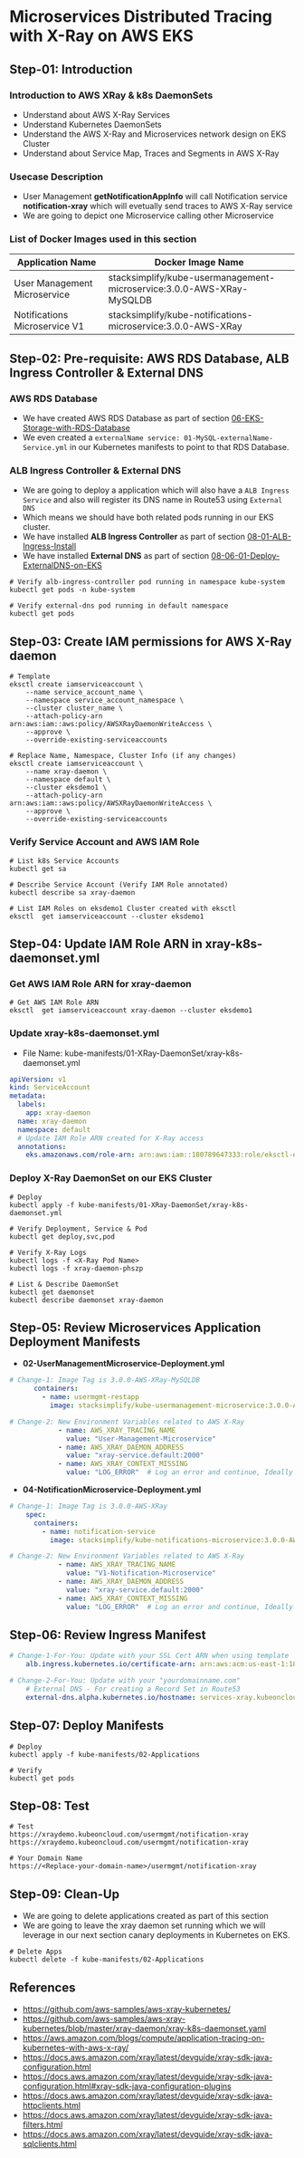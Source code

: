 # Microservices Distributed Tracing with X-Ray on AWS EKS

## Step-01: Introduction
### Introduction to AWS XRay & k8s DaemonSets 
- Understand about AWS X-Ray Services
- Understand Kubernetes DaemonSets
- Understand the AWS X-Ray and Microservices network design on EKS Cluster
- Understand about Service Map, Traces and Segments in AWS X-Ray

### Usecase Description
- User Management **getNotificationAppInfo**  will call Notification service **notification-xray** which will evetually send traces to AWS X-Ray service
- We are going to depict one Microservice calling other Microservice

### List of Docker Images used in this section
| Application Name                 | Docker Image Name                          |
| ------------------------------- | --------------------------------------------- |
| User Management Microservice | stacksimplify/kube-usermanagement-microservice:3.0.0-AWS-XRay-MySQLDB |
| Notifications Microservice V1 | stacksimplify/kube-notifications-microservice:3.0.0-AWS-XRay |

## Step-02: Pre-requisite: AWS RDS Database, ALB Ingress Controller & External DNS

### AWS RDS Database
- We have created AWS RDS Database as part of section [06-EKS-Storage-with-RDS-Database](/06-EKS-Storage-with-RDS-Database/README.md)
- We even created a `externalName service: 01-MySQL-externalName-Service.yml` in our Kubernetes manifests to point to that RDS Database. 

### ALB Ingress Controller & External DNS
- We are going to deploy a application which will also have a `ALB Ingress Service` and also will register its DNS name in Route53 using `External DNS`
- Which means we should have both related pods running in our EKS cluster. 
- We have installed **ALB Ingress Controller** as part of section [08-01-ALB-Ingress-Install](/08-ELB-Application-LoadBalancers/08-01-ALB-Ingress-Install/README.md)
- We have installed **External DNS** as part of section [08-06-01-Deploy-ExternalDNS-on-EKS](/08-ELB-Application-LoadBalancers/08-06-ALB-Ingress-ExternalDNS/08-06-01-Deploy-ExternalDNS-on-EKS/README.md)
```
# Verify alb-ingress-controller pod running in namespace kube-system
kubectl get pods -n kube-system

# Verify external-dns pod running in default namespace
kubectl get pods
```

## Step-03: Create IAM permissions for AWS X-Ray daemon
```
# Template
eksctl create iamserviceaccount \
    --name service_account_name \
    --namespace service_account_namespace \
    --cluster cluster_name \
    --attach-policy-arn arn:aws:iam::aws:policy/AWSXRayDaemonWriteAccess \
    --approve \
    --override-existing-serviceaccounts

# Replace Name, Namespace, Cluster Info (if any changes)
eksctl create iamserviceaccount \
    --name xray-daemon \
    --namespace default \
    --cluster eksdemo1 \
    --attach-policy-arn arn:aws:iam::aws:policy/AWSXRayDaemonWriteAccess \
    --approve \
    --override-existing-serviceaccounts
```

### Verify Service Account and AWS IAM Role
```
# List k8s Service Accounts
kubectl get sa

# Describe Service Account (Verify IAM Role annotated)
kubectl describe sa xray-daemon

# List IAM Roles on eksdemo1 Cluster created with eksctl
eksctl  get iamserviceaccount --cluster eksdemo1
```

## Step-04: Update IAM Role ARN in xray-k8s-daemonset.yml
### Get AWS IAM Role ARN for xray-daemon
```
# Get AWS IAM Role ARN
eksctl  get iamserviceaccount xray-daemon --cluster eksdemo1
```
### Update  xray-k8s-daemonset.yml
- File Name: kube-manifests/01-XRay-DaemonSet/xray-k8s-daemonset.yml
```yml
apiVersion: v1
kind: ServiceAccount
metadata:
  labels:
    app: xray-daemon
  name: xray-daemon
  namespace: default
  # Update IAM Role ARN created for X-Ray access
  annotations:
    eks.amazonaws.com/role-arn: arn:aws:iam::180789647333:role/eksctl-eksdemo1-addon-iamserviceaccount-defa-Role1-20F5AWU2J61F
```

### Deploy X-Ray DaemonSet on our EKS Cluster
```
# Deploy
kubectl apply -f kube-manifests/01-XRay-DaemonSet/xray-k8s-daemonset.yml

# Verify Deployment, Service & Pod
kubectl get deploy,svc,pod

# Verify X-Ray Logs
kubectl logs -f <X-Ray Pod Name>
kubectl logs -f xray-daemon-phszp  

# List & Describe DaemonSet
kubectl get daemonset
kubectl describe daemonset xray-daemon
```

## Step-05: Review Microservices Application Deployment Manifests
- **02-UserManagementMicroservice-Deployment.yml**
```yml
# Change-1: Image Tag is 3.0.0-AWS-XRay-MySQLDB
      containers:
        - name: usermgmt-restapp
          image: stacksimplify/kube-usermanagement-microservice:3.0.0-AWS-XRay-MySQLDB

# Change-2: New Environment Variables related to AWS X-Ray
            - name: AWS_XRAY_TRACING_NAME 
              value: "User-Management-Microservice"                
            - name: AWS_XRAY_DAEMON_ADDRESS
              value: "xray-service.default:2000"    
            - name: AWS_XRAY_CONTEXT_MISSING 
              value: "LOG_ERROR"  # Log an error and continue, Ideally RUNTIME_ERROR – Throw a runtime exception which is default option if not configured                                            
```
- **04-NotificationMicroservice-Deployment.yml**
```yml
# Change-1: Image Tag is 3.0.0-AWS-XRay
    spec:
      containers:
        - name: notification-service
          image: stacksimplify/kube-notifications-microservice:3.0.0-AWS-XRay

# Change-2: New Environment Variables related to AWS X-Ray
            - name: AWS_XRAY_TRACING_NAME 
              value: "V1-Notification-Microservice"              
            - name: AWS_XRAY_DAEMON_ADDRESS
              value: "xray-service.default:2000"      
            - name: AWS_XRAY_CONTEXT_MISSING 
              value: "LOG_ERROR"  # Log an error and continue, Ideally RUNTIME_ERROR – Throw a runtime exception which is default option if not configured                                            

```

## Step-06: Review Ingress Manifest
```yml
# Change-1-For-You: Update with your SSL Cert ARN when using template
    alb.ingress.kubernetes.io/certificate-arn: arn:aws:acm:us-east-1:180789647333:certificate/9f042b5d-86fd-4fad-96d0-c81c5abc71e1

# Change-2-For-You: Update with your "yourdomainname.com"
    # External DNS - For creating a Record Set in Route53
    external-dns.alpha.kubernetes.io/hostname: services-xray.kubeoncloud.com, xraydemo.kubeoncloud.com             
```

## Step-07: Deploy Manifests
```
# Deploy
kubectl apply -f kube-manifests/02-Applications

# Verify
kubectl get pods
```

## Step-08: Test
```
# Test
https://xraydemo.kubeoncloud.com/usermgmt/notification-xray
https://xraydemo.kubeoncloud.com/usermgmt/notification-xray

# Your Domain Name
https://<Replace-your-domain-name>/usermgmt/notification-xray
```

## Step-09: Clean-Up
- We are going to delete applications created as part of this section
- We are going to leave the xray daemon set running which we will leverage in our next section canary deployments in Kubernetes on EKS. 
```
# Delete Apps
kubectl delete -f kube-manifests/02-Applications
```

## References
- https://github.com/aws-samples/aws-xray-kubernetes/
- https://github.com/aws-samples/aws-xray-kubernetes/blob/master/xray-daemon/xray-k8s-daemonset.yaml
- https://aws.amazon.com/blogs/compute/application-tracing-on-kubernetes-with-aws-x-ray/
- https://docs.aws.amazon.com/xray/latest/devguide/xray-sdk-java-configuration.html
- https://docs.aws.amazon.com/xray/latest/devguide/xray-sdk-java-configuration.html#xray-sdk-java-configuration-plugins
- https://docs.aws.amazon.com/xray/latest/devguide/xray-sdk-java-httpclients.html
- https://docs.aws.amazon.com/xray/latest/devguide/xray-sdk-java-filters.html
- https://docs.aws.amazon.com/xray/latest/devguide/xray-sdk-java-sqlclients.html
